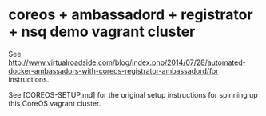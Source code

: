 coreos + ambassadord + registrator + nsq demo vagrant cluster
=============================================================

See http://www.virtualroadside.com/blog/index.php/2014/07/28/automated-docker-ambassadors-with-coreos-registrator-ambassadord/for instructions.

See [COREOS-SETUP.md] for the original setup instructions for spinning up this CoreOS vagrant cluster.


